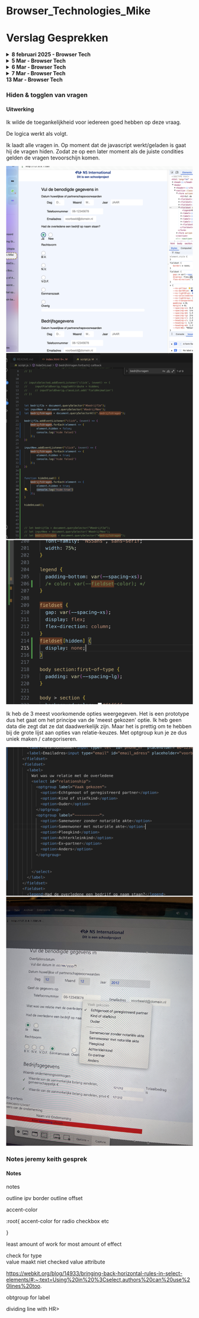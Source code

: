 # Browser_Technologies_Mike

# Verslag Gesprekken

<details>
<summary><strong>8 februari 2025 - Browser Tech</strong></summary>

### Gesprek: Browser Tech

#### Voortgang

- Inputvelden geanalyseerd en op detailniveau bekeken.
- Onderzoek naar regular expressions (mogelijk via RegExr tool) voor pattern-gebaseerde invoer.
- Breder perspectief bekijken:
  - Anchors naar andere vragen of nieuwe vragen toevoegen indien nodig.
  - Vragen verbergen of invalideren afhankelijk van andere invoer.
  - Inputwaarde doorgeven aan andere vragen indien hetzelfde antwoord vereist is (bijv. "Vul ook in bij vraag 5k").

</details>

<details>
<summary><strong>5 Mar - Browser Tech</strong></summary>

#### Voortgang

- Dropdown met een overige toggle gemaakt. Uiteindelijk besloten hem beter niet te gebruiken voor snellere UX.

</details>

<details>
<summary><strong>6 Mar - Browser Tech</strong></summary>

### Gesprek: Browser Tech

#### Voortgang

- radio buttons gestyled met before en focus. Normale appearance uitgezet.
- IBAN Pattern checker toegevoegd voor nederlandse IBAN met 14 karakters.
- Datum maker gemaakt die je max waardes heeft.
- hideable overig gemaakt maar werkt niet zo goed als ik wil dus het veld maar standaard laten staan.
- EIND vd dag: ook nog een foldable vraag gemaakt. Als je op ja klikt komt er nog een extra vraag tevoorschijn

![Dinsdag 6 Mar](./images/voortgang_6mar.png)

</details>

<details>
<summary><strong>7 Mar - Browser Tech</strong></summary>

### Gesprek: Browser Tech

#### Voortgang

optioneel toevoegen ipv \* required.
input datalist options interactieve select voor talen bijv. lange lijsten
vormgeving tussendoor om tijd te besparen aan het eind
ol li counter

small> voor kleine extra toevoeging/tekst bij een label.

aan en uit state in radio button vorm > kan een checkbox worden, vraag stellen zodat het een vink wordt als getrouwd is, anders kippen. bijv.

updateBSN()

- var element
- var 2e element - .value attribute runnen als eerst element wordt ingevuld zodat de waarde wordt overgenomen

vragen links uitlijnen en rechts evt vervolgvraag.

min 280 responsive px’s, hoeft niet perfect maar moet wel werken.

</details>

<summary><strong>13 Mar - Browser Tech</strong></summary>

### Hiden & togglen van vragen

#### Uitwerking

Ik wilde de toegankelijkheid voor iedereen goed hebben op deze vraag.

De logica werkt als volgt.

Ik laadt alle vragen in.
Op moment dat de javascript werkt/geladen is gaat hij de vragen hiden.
Zodat ze op een later moment als de juiste condities gelden de vragen tevoorschijn komen.

![Donderdag 13 Mar - resultaat functie](./images/hiden.png)
![Donderdag 13 Mar - javascript functie](./images/js_hiden.png)
![Donderdag 13 Mar - css functie](./images/css_hiden.png)

Ik heb de 3 meest voorkomende opties weergegeven. Het is een prototype dus het gaat om het principe van de 'meest gekozen' optie. Ik heb geen data die zegt dat ze dat daadwerkelijk zijn. Maar het is prettig om te hebben bij de grote lijst aan opties van relatie-keuzes. Met optgroup kun je ze dus uniek maken / categoriseren.

![Donderdag 13 Mar - option_optgroup](./images/option_optgroup.png)
![Donderdag 13 Mar - dropdown foto](./images/dropdown.JPG)

### Notes jeremy keith gesprek

#### Notes

notes

outline ipv border
outline offset

accent-color

:root{
accent-color for radio checkbox etc

}

least amount of work for most amount of effect

check for type  
value maakt niet
checked value attribute

https://webkit.org/blog/14933/bringing-back-horizontal-rules-in-select-elements/#:~:text=Using%20in%20%3Cselect,authors%20can%20use%20lines%20too.

obtgroup for label

dividing line with HR>

</details>

